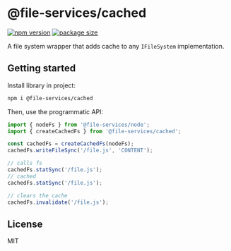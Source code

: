 # @file-services/cached

[![npm version](https://img.shields.io/npm/v/@file-services/cached.svg)](https://www.npmjs.com/package/@file-services/cached)
[![package size](https://img.shields.io/bundlephobia/minzip/@file-services/cached)](https://bundlephobia.com/result?p=@file-services/cached)

A file system wrapper that adds cache to any `IFileSystem` implementation.

## Getting started

Install library in project:

```sh
npm i @file-services/cached
```

Then, use the programmatic API:

```ts
import { nodeFs } from '@file-services/node';
import { createCachedFs } from '@file-services/cached';

const cachedFs = createCachedFs(nodeFs);
cachedFs.writeFileSync('/file.js', 'CONTENT');

// calls fs
cachedFs.statSync('/file.js');
// cached
cachedFs.statSync('/file.js');

// clears the cache
cachedFs.invalidate('/file.js');
```

## License

MIT
